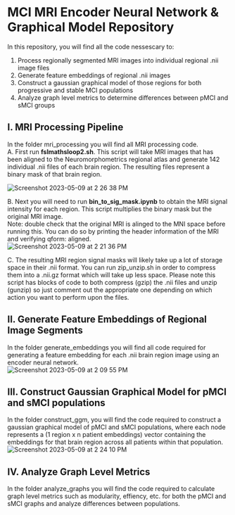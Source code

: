 # MCI MRI Encoder Neural Network & Graphical Model Repository 
In this repository, you will find all the code nessescary to:
1. Process regionally segmented MRI images into individual regional .nii image files 
2. Generate feature embeddings of regional .nii images 
3. Construct a gaussian graphical model of those regions for both progressive and stable MCI populations 
4. Analyze graph level metrics to determine differences between pMCI and sMCI groups 

## I. MRI Processing Pipeline 
In the folder mri_processing you will find all MRI processing code. <br>
A. First run **fslmathsloop2.sh**. This script will take MRI images that has been aligned to the Neuromorphometrics regional atlas and generate 142 individual .nii files of each brain region. The resulting files represent a binary mask of that brain region. 

![Screenshot 2023-05-09 at 2 26 38 PM](https://github.com/vkola-lab/mci_mri_graph/assets/90205073/3c9227b9-5f42-4be0-a1ac-3e0d8c19ad70)

B. Next you will need to run **bin_to_sig_mask.ipynb** to obtain the MRI signal intensity for each region. This script multiplies the binary mask but the original MRI image. <br> Note: double check that the original MRI is alinged to the MNI space before running this. You can do so by printing the header information of the MRI and verifying qform: aligned. <br>
![Screenshot 2023-05-09 at 2 21 36 PM](https://github.com/vkola-lab/mci_mri_graph/assets/90205073/56ee2292-92d4-4620-af33-85bdbabad10a)

C. The resulting MRI region signal masks will likely take up a lot of storage space in their .nii format. You can run zip_unzip.sh in order to compress them into a .nii.gz format which will take up less space. Please note this script has blocks of code to both compress (gzip) the .nii files and unzip (gunzip) so just comment out the appropriate one depending on which action you want to perform upon the files.
## II. Generate Feature Embeddings of Regional Image Segments 
In the folder generate_embeddings you will find all code required for generating a feature embedding for each .nii brain region image using an encoder neural network. <br>
![Screenshot 2023-05-09 at 2 09 55 PM](https://github.com/vkola-lab/mci_mri_graph/assets/90205073/5edaf2c5-2330-47bc-b420-6396bf0c86c1)



## III. Construct Gaussian Graphical Model for pMCI and sMCI populations 
In the folder construct_ggm, you will find the code required to construct a gaussian graphical model of pMCI and sMCI populations, where each node represents a (1 region x n patient embeddings) vector containing the embeddings for that brain region across all patients within that population. <br>
![Screenshot 2023-05-09 at 2 24 10 PM](https://github.com/vkola-lab/mci_mri_graph/assets/90205073/35d09a14-2812-4b0c-88f6-5004f8406ba3)

## IV. Analyze Graph Level Metrics 
In the folder analyze_graphs you will find the code required to calculate graph level metrics such as modularity, effiency, etc. for both the pMCI and sMCI graphs and analyze differences between populations. 


